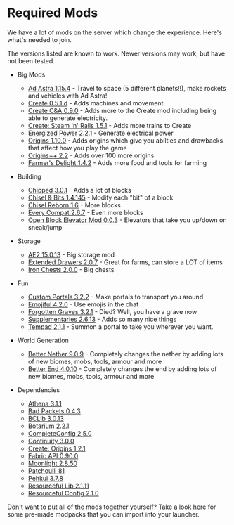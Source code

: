 # Required Mods

We have a lot of mods on the server which change the experience. Here's what's needed to join.


The versions listed are known to work. Newer versions may work, but have not been tested.

- Big Mods
	- [Ad Astra 1.15.4](https://modrinth.com/mod/ad-astra/version/1.15.4) - Travel to space (5 different planets!!), make rockets and vehicles with Ad Astra!
	- [Create 0.5.1.d](https://modrinth.com/mod/create-fabric/version/0.5.1-d-build.1161+mc1.20.1) - Adds machines and movement
	- [Create C&A 0.9.0](https://modrinth.com/mod/createaddition/version/fabric-1.20.1-0.9.0) - Adds more to the Create mod including being able to generate electricity.
	- [Create: Steam 'n' Rails 1.5.1](https://modrinth.com/mod/create-steam-n-rails/version/1.5.1-fabric-mc1.20.1) - Adds more trains to Create
	- [Energized Power 2.2.1](https://modrinth.com/mod/energized-power/version/1.20.1-2.2.1-fabric) - Generate electrical power
	- [Origins 1.10.0](https://modrinth.com/mod/origins/version/1.10.0) - Adds origins which give you abilties and drawbacks that affect how you play the game
	- [Origins++ 2.2](https://modrinth.com/mod/origins-plus-plus/version/2.2) - Adds over 100 more origins
	- [Farmer's Delight 1.4.2](https://modrinth.com/mod/farmers-delight-fabric/version/1.4.2) - Adds more food and tools for farming

- Building
	- [Chipped 3.0.1](https://modrinth.com/mod/chipped/version/yXxHBIer) - Adds a lot of blocks
	- [Chisel & Bits 1.4.145](https://www.curseforge.com/minecraft/mc-mods/chisels-bits-for-fabric/files/4787441) - Modify each "bit" of a block
	- [Chisel Reborn 1.6](https://modrinth.com/mod/chisel-reborn/version/1.6) - More blocks
	- [Every Compat 2.6.7](https://modrinth.com/mod/every-compat/version/K9M75Rrf) - Even more blocks
	- [Open Block Elevator Mod 0.0.3](https://modrinth.com/mod/openblocks-elevator-fabric/version/0.0.3-1.20.1) - Elevators that take you up/down on sneak/jump

- Storage
	- [AE2 15.0.13](https://modrinth.com/mod/ae2/version/15.0.13) - Big storage mod
	- [Extended Drawers 2.0.7](https://modrinth.com/mod/extended-drawers/version/2.0.7+mc.1.20.1) - Great for farms, can store a LOT of items
	- [Iron Chests 2.0.0](https://modrinth.com/mod/cyberanner-ironchest/version/2.0.0) - Big chests

- Fun
	- [Custom Portals 3.2.2](https://modrinth.com/mod/custom-portals/version/3.2.2) - Make portals to transport you around
	- [Emojiful 4.2.0](https://modrinth.com/mod/emojiful/version/4.2.0) - Use emojis in the chat
	- [Forgotten Graves 3.2.1](https://modrinth.com/mod/forgotten-graves/version/1.20.1-3.2.1) - Died? Well, you have a grave now
	- [Supplementaries 2.6.13](https://modrinth.com/mod/supplementaries/version/eLMFAPhO) - Adds so many nice things
	- [Tempad 2.1.1](https://modrinth.com/mod/tempad/version/GCXQL4iE) - Summon a portal to take you wherever you want.

- World Generation
	- [Better Nether 9.0.9](https://modrinth.com/mod/betternether/version/9.0.9) - Completely changes the nether by adding lots of new biomes, mobs, tools, armour and more
	- [Better End 4.0.10](https://modrinth.com/mod/betterend/version/4.0.10) - Completely changes the end by adding lots of new biomes, mobs, tools, armour and more

- Dependencies
	- [Athena 3.1.1](https://modrinth.com/mod/athena-ctm/version/Jy8DnzcO)
	- [Bad Packets 0.4.3](https://modrinth.com/mod/badpackets/version/fabric-0.4.3)
	- [BCLib 3.0.13](https://modrinth.com/mod/bclib/version/3.0.13)
	- [Botarium 2.2.1](https://modrinth.com/mod/botarium/version/9yTYvTAh)
	- [CompleteConfig 2.5.0](https://modrinth.com/mod/completeconfig/version/2.5.0)
	- [Continuity 3.0.0](https://modrinth.com/mod/continuity/version/3.0.0-beta.4+1.20.1)
	- [Create: Origins 1.2.1](https://modrinth.com/mod/create-origins/version/1.2.1+1.20.1+fabric-quilt)
	- [Fabric API 0.90.0](https://modrinth.com/mod/fabric-api/version/0.90.0+1.20.1)
	- [Moonlight 2.8.50](https://modrinth.com/mod/moonlight/version/fabric_1.20-2.8.50)
	- [Patchoulli 81](https://modrinth.com/mod/patchouli/version/1.20.1-81-fabric)
	- [Pehkui 3.7.8](https://modrinth.com/mod/pehkui/version/3.7.8+1.14.4-1.20.1)
	- [Resourceful Lib 2.1.11](https://modrinth.com/mod/resourceful-lib/version/xeUwwWis)
	- [Resourceful Config 2.1.0](https://modrinth.com/mod/resourceful-config/version/nVDWZ9N7)

Don't want to put all of the mods together yourself? Take a look [here](/docs/category/installing-mods) for some pre-made modpacks that you can import into your launcher.